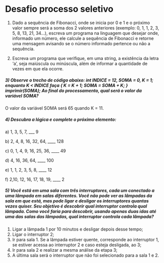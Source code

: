 #  Desafio processo seletivo

1) Dado a sequência de Fibonacci, onde se inicia por 0 e 1 e o próximo valor sempre será a soma dos 2 valores anteriores (exemplo: 0, 1, 1, 2, 3, 5, 8, 13, 21, 34...), escreva um programa na linguagem que desejar onde, informado um número, ele calcule a sequência de Fibonacci e retorne uma mensagem avisando se o número informado pertence ou não a sequência.

2) Escreva um programa que verifique, em uma string, a existência da letra ‘a’, seja maiúscula ou minúscula, além de informar a quantidade de vezes em que ela ocorre.


##### 3) Observe o trecho de código abaixo: int INDICE = 12, SOMA = 0, K = 1; enquanto K < INDICE faça { K = K + 1; SOMA = SOMA + K; } imprimir(SOMA); Ao final do processamento, qual será o valor da variável SOMA?

O valor da variável SOMA será 65 quando K = 11.


##### 4) Descubra a lógica e complete o próximo elemento:
a) 1, 3, 5, 7, ___ 9

b) 2, 4, 8, 16, 32, 64, ____ 128

c) 0, 1, 4, 9, 16, 25, 36, ____ 49

d) 4, 16, 36, 64, ____ 100

e) 1, 1, 2, 3, 5, 8, ____ 12

f) 2,10, 12, 16, 17, 18, 19, ____ 2

 
##### 5) Você está em uma sala com três interruptores, cada um conectado a uma lâmpada em salas diferentes. Você não pode ver as lâmpadas da sala em que está, mas pode ligar e desligar os interruptores quantas vezes quiser. Seu objetivo é descobrir qual interruptor controla qual lâmpada. Como você faria para descobrir, usando apenas duas idas até uma das salas das lâmpadas, qual interruptor controla cada lâmpada?  

1. Ligar a lâmpada 1 por 10 minutos e desligar depois desse tempo;
2. Ligar o interruptor 2;
3. Ir para sala 1. Se a lâmpada estiver quente, corresponde ao interruptor 1, se estiver acessa ao interruptor 2 e caso esteja desligada, ao 3;
4. Ir para sala 2 e realizar a mesma análise da etapa 3;
5. A última sala será o interruptor que não foi selecionado para a sala 1 e 2.
